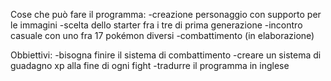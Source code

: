 Cose che può fare il programma:
-creazione personaggio con supporto per le immagini
-scelta dello starter fra i tre di prima generazione
-incontro casuale con uno fra 17 pokémon diversi
-combattimento (in elaborazione)

Obbiettivi:
-bisogna finire il sistema di combattimento
-creare un sistema di guadagno xp alla fine di ogni fight
-tradurre il programma in inglese

